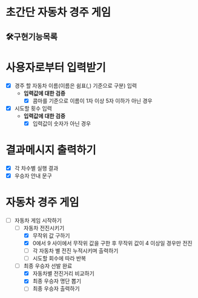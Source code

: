 # 초간단 자동차 경주 게임

## 🛠구현기능목록

# 사용자로부터 입력받기

- [x] 경주 할 자동차 이름(이름은 쉼표(,) 기준으로 구분) 입력
    - **입력값에 대한 검증**
        - [x] 콤마를 기준으로 이름이 1자 이상 5자 이하가 아닌 경우
- [x] 시도할 횟수 입력
    - **입력값에 대한 검증**
        - [x] 입력값이 숫자가 아닌 경우

# 결과메시지 출력하기

- [x] 각 차수별 실행 결과
- [x] 우승자 안내 문구

# 자동차 경주 게임

- [ ] 자동차 게임 시작하기
    - [ ] 자동차 전진시키기
        - [x] 무작위 값 구하기
        - [x] 0에서 9 사이에서 무작위 값을 구한 후 무작위 값이 4 이상일 경우만 전진
        - [ ] 각 자동차 별 전진 누적시키며 출력하기
        - [ ] 시도할 회수에 따라 반복

    - [ ] 최종 우승자 선발 완료
        - [x] 자동차별 전진거리 비교하기
        - [x] 최종 우승자 명단 뽑기
        - [ ] 최종 우승자 출력하기